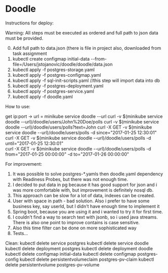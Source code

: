 #  Doodle

Instructions for deploy:

Warning: All steps must be executed as ordered and full path to json data must be provided. 


0. Add full path to data.json (there is file in project also, downloaded from task assignment
1. kubectl create configmap initial-data --from-file=/Users/jstojanovic/doodle/doodle/data.json
2. kubectl apply -f postgres-storage.yaml 
3. kubectl apply -f postgres-configmap.yaml
4. kubectl apply -f sql-init-scripts.yaml //this step will import data into db
5. kubectl apply -f postgres-deployment.yaml 
6. kubectl apply -f postgres-service.yaml
7. kubectl apply -f doodle.yaml



How to use:

get ip:port -> url = minikube service doodle --url
curl -v $(minikube service doodle --url)/doodle/users/John%20Doe/polls
curl -v $(minikube service doodle --url)/doodle/users/polls?text=John
curl -X GET -v $(minikube service doodle --url)/doodle/users/polls -d since="2017-01-25 12:30:01" 
curl -X GET -v $(minikube service doodle --url)/doodle/users/polls -d until="2017-01-25 12:30:01"  
curl -X GET -v $(minikube service doodle --url)/doodle/users/polls -d from="2017-01-25 00:00:00" -d to="2017-01-26 00:00:00" 


For improvement:
1. It was possible to solve postgres-*.yamls then doodle.yaml dependency with Readiness Probes, but there was not enough time.
2. I decided to put data in pg because it has good support for json and i was more comfortable with, but improvement is definitely nosql db.
3. This approach can be slow for a lot of data, indexes can be created.
3. User with space in path - bad solution. Also i prefer to have some business key, say userId, but I didn't have enough time to implement it
4. Spring boot, because you are using it and i wanted to try it for first time.
5. I couldn't find a way to search text with jsonb, so i used java streams. There is also one point to improve contains is case sensitive.
6. Also this time filter can be done on more sophisticated way
7. Tests...



Clean:
kubectl delete service postgres 
kubectl delete service doodle
kubectl delete deployment postgres
kubectl delete deployment doodle
kubectl delete configmap initial-data
kubectl delete configmap postgres-config
kubectl delete persistentvolumeclaim postgres-pv-claim
kubectl delete persistentvolume postgres-pv-volume

